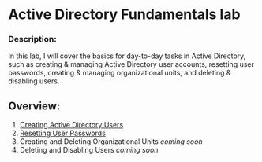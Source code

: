 # Active Directory Fundamentals lab
### Description:
In this lab, I will cover the basics for day-to-day tasks in Active Directory, such as creating & managing Active Directory user accounts, resetting user passwords, creating & managing organizational units, and deleting & disabling users.
## Overview: 
1. [Creating Active Directory Users](https://github.com/jvilla1901/activeDirectoryFundamentals/blob/main/creatingActiveDirectoryUsers.md)
2. [Resetting User Passwords](https://github.com/jvilla1901/activeDirectoryFundamentals/blob/main/resettingUserPasswords.md)
3. Creating and Deleting Organizational Units *coming soon*
4. Deleting and Disabling Users *coming soon*
